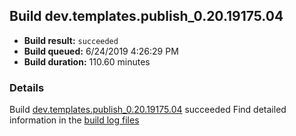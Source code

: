 ## Build dev.templates.publish_0.20.19175.04
- **Build result:** `succeeded`
- **Build queued:** 6/24/2019 4:26:29 PM
- **Build duration:** 110.60 minutes
### Details
Build [dev.templates.publish_0.20.19175.04](https://winappstudio.visualstudio.com/web/build.aspx?pcguid=a4ef43be-68ce-4195-a619-079b4d9834c2&builduri=vstfs%3a%2f%2f%2fBuild%2fBuild%2f28855) succeeded
Find detailed information in the [build log files](https://uwpctdiags.blob.core.windows.net/buildlogs/dev.templates.publish_0.20.19175.04_logs.zip)
